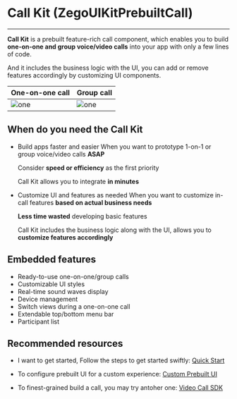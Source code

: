 # Call Kit (ZegoUIKitPrebuiltCall)

- - -

**Call Kit** is a prebuilt feature-rich call component, which enables you to build **one-on-one and group voice/video calls** into your app with only a few lines of code.

And it includes the business logic with the UI, you can add or remove features accordingly by customizing UI components.


|One-on-one call|Group call|
|---|---|
|![one](https://storage.zego.im/sdk-doc/Pics/ZegoUIKit/Flutter/_all_close.gif)|![one](https://storage.zego.im/sdk-doc/Pics/ZegoUIKit/conference/8C_little.jpg)|


## When do you need the Call Kit

- Build apps faster and easier
  When you want to prototype 1-on-1 or group voice/video calls **ASAP** 

  Consider **speed or efficiency** as the first priority

  Call Kit allows you to integrate **in minutes**

- Customize UI and features as needed
  When you want to customize in-call features **based on actual business needs**

  **Less time wasted** developing basic features

  Call Kit includes the business logic along with the UI, allows you to **customize features accordingly**



## Embedded features

- Ready-to-use one-on-one/group calls
- Customizable UI styles
- Real-time sound waves display
- Device management
- Switch views during a one-on-one call
- Extendable top/bottom menu bar
- Participant list

## Recommended resources

- I want to get started, Follow the steps to get started swiftly: [Quick Start](https://docs.zegocloud.com/article/14820)

- To configure prebuilt UI for a custom experience: [Custom Prebuilt UI](https://docs.zegocloud.com/article/14766)

- To finest-grained build a call, you may try antoher one: [Video Call SDK](https://docs.zegocloud.com/article/5542)
